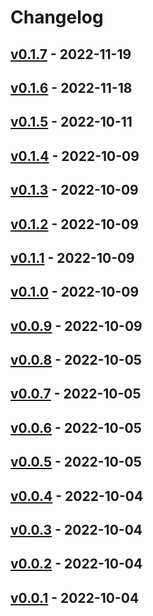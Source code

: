 # Changelog

## [v0.1.7](https://github.com/tMinamiii/go-update/compare/v0.1.6...v0.1.7) - 2022-11-19

## [v0.1.6](https://github.com/tMinamiii/go-update/compare/v0.1.5...v0.1.6) - 2022-11-18

## [v0.1.5](https://github.com/tMinamiii/go-update/compare/v0.1.4...v0.1.5) - 2022-10-11

## [v0.1.4](https://github.com/tMinamiii/go-update/compare/v0.1.3...v0.1.4) - 2022-10-09

## [v0.1.3](https://github.com/tMinamiii/go-update/compare/v0.1.1...v0.1.3) - 2022-10-09

## [v0.1.2](https://github.com/tMinamiii/go-update/compare/v0.1.0...v0.1.2) - 2022-10-09

## [v0.1.1](https://github.com/tMinamiii/go-update/compare/v0.1.0...v0.1.1) - 2022-10-09

## [v0.1.0](https://github.com/tMinamiii/go-update/compare/v0.0.9...v0.1.0) - 2022-10-09

## [v0.0.9](https://github.com/tMinamiii/go-update/compare/v0.0.8...v0.0.9) - 2022-10-09

## [v0.0.8](https://github.com/tMinamiii/go-update/compare/v0.0.7...v0.0.8) - 2022-10-05

## [v0.0.7](https://github.com/tMinamiii/go-update/compare/v0.0.6...v0.0.7) - 2022-10-05

## [v0.0.6](https://github.com/tMinamiii/go-update/compare/v0.0.5...v0.0.6) - 2022-10-05

## [v0.0.5](https://github.com/tMinamiii/go-update/compare/v0.0.4...v0.0.5) - 2022-10-05

## [v0.0.4](https://github.com/tMinamiii/go-update/compare/v0.0.3...v0.0.4) - 2022-10-04

## [v0.0.3](https://github.com/tMinamiii/go-update/compare/v0.0.2...v0.0.3) - 2022-10-04

## [v0.0.2](https://github.com/tMinamiii/go-update/compare/v0.0.1...v0.0.2) - 2022-10-04

## [v0.0.1](https://github.com/tMinamiii/go-update/commits/v0.0.1) - 2022-10-04
